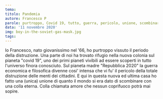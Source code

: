 ```yaml
---
tema:
titolo: Pandemia
autore: Francesco P
parole: purtroppo, Covid 19, tutto, guerra, pericolo, unione, scombinare, colla, coprifuoco
data: '11 novembre 2020'
img: boy-in-the-soviet-gas-mask.jpg
tags: 
---
```

Io Francesco, nato giovanissimo nel '66, ho purtroppo vissuto il periodo della distruzione.
Una parte di noi ha trovato rifugio nella nuova colonia sul pianeta "covid 19", uno dei primi pianeti vivibili ad essere scoperti in tutto l'universo finora conosciuto.
Sul pianeta madre "Repubblica 2020" la guerra economica e filosofica divenne cosi' intensa che vi fu' il pericolo della totale distruzione delle menti dei cittadini.
E qui in questa nuova ed ultima casa ho fatto una (unica) unione di quanto il mondo si era dato di scombinare con una colla eterna. Colla chiamata amore che nessun coprifuoco potrà mai sopire.

